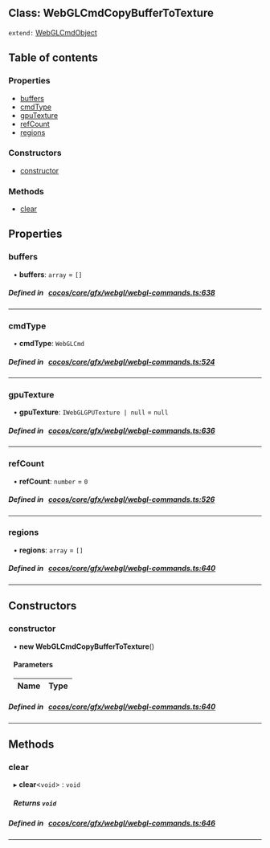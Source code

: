 
## Class: WebGLCmdCopyBufferToTexture


`extend:`
[WebGLCmdObject](docs/zh/cocos-core-gfx-webgl/Class/WebGLCmdObject.md)









<div class="table-of-content">
<h2>Table of contents</h2>


### Properties

- [ buffers](#buffers)
- [ cmdType](#cmdType)
- [ gpuTexture](#gpuTexture)
- [ refCount](#refCount)
- [ regions](#regions)

### Constructors

- [ constructor](#constructor)

### Methods

- [ clear](#clear)
</div>

## Properties


### buffers
<div style="margin-left: 10px;">




•  **buffers**:
`array`  = `[]`
</div>

##### Defined in &nbsp;   [cocos/core/gfx/webgl/webgl-commands.ts:638](https://github.com/cocos-creator/engine/blob/c7bf6b8a9/cocos/core/gfx/webgl/webgl-commands.ts#L638)&nbsp;


___


### cmdType
<div style="margin-left: 10px;">




•  **cmdType**:
`WebGLCmd` 
</div>

##### Defined in &nbsp;   [cocos/core/gfx/webgl/webgl-commands.ts:524](https://github.com/cocos-creator/engine/blob/c7bf6b8a9/cocos/core/gfx/webgl/webgl-commands.ts#L524)&nbsp;


___


### gpuTexture
<div style="margin-left: 10px;">




•  **gpuTexture**:
`IWebGLGPUTexture | null`  = `null`
</div>

##### Defined in &nbsp;   [cocos/core/gfx/webgl/webgl-commands.ts:636](https://github.com/cocos-creator/engine/blob/c7bf6b8a9/cocos/core/gfx/webgl/webgl-commands.ts#L636)&nbsp;


___


### refCount
<div style="margin-left: 10px;">




•  **refCount**:
`number`  = `0`
</div>

##### Defined in &nbsp;   [cocos/core/gfx/webgl/webgl-commands.ts:526](https://github.com/cocos-creator/engine/blob/c7bf6b8a9/cocos/core/gfx/webgl/webgl-commands.ts#L526)&nbsp;


___


### regions
<div style="margin-left: 10px;">




•  **regions**:
`array`  = `[]`
</div>

##### Defined in &nbsp;   [cocos/core/gfx/webgl/webgl-commands.ts:640](https://github.com/cocos-creator/engine/blob/c7bf6b8a9/cocos/core/gfx/webgl/webgl-commands.ts#L640)&nbsp;


___

<!---->
## Constructors


### constructor
<div style="margin-left: 10px;">

• **new WebGLCmdCopyBufferToTexture**()

#### Parameters

| Name | Type |
| :------ | :------ |
</div>

##### Defined in &nbsp;   [cocos/core/gfx/webgl/webgl-commands.ts:640](https://github.com/cocos-creator/engine/blob/c7bf6b8a9/cocos/core/gfx/webgl/webgl-commands.ts#L640)&nbsp;


---

<!---->
## Methods

### clear

<div style="margin-left: 10px;">

▸   **clear**<`void`\> : `void`




##### Returns `void`
</div>

##### Defined in &nbsp;   [cocos/core/gfx/webgl/webgl-commands.ts:646](https://github.com/cocos-creator/engine/blob/c7bf6b8a9/cocos/core/gfx/webgl/webgl-commands.ts#L646)&nbsp;
___
<!---->




